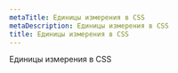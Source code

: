 ```yaml
---
metaTitle: Единицы измерения в CSS
metaDescription: Единицы измерения в CSS
title: Единицы измерения в CSS
---
```


Единицы измерения в CSS